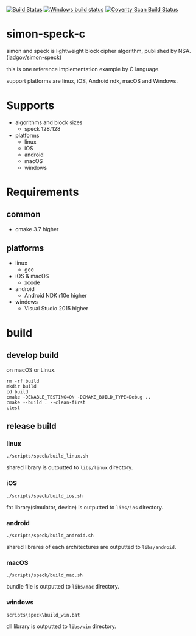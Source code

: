 [![Build Status](https://travis-ci.org/Naruto/simon_speck.svg?branch=develop)](https://travis-ci.org/Naruto/simon_speck?branch=develop)
[![Windows build status](https://ci.appveyor.com/api/projects/status/niji0dd7q1euolvk?svg=true)](https://ci.appveyor.com/project/Naruto/simon-speck)
[![Coverity Scan Build Status](https://scan.coverity.com/projects/10443/badge.svg)](https://scan.coverity.com/projects/10443)

# simon-speck-c
simon and speck is lightweight block cipher algorithm, published by NSA.([iadgov/simon-speck](https://github.com/iadgov/simon-speck))

this is one reference implementation example by C language.

support platforms are linux, iOS, Android ndk, macOS and Windows.

# Supports

- algorithms and block sizes
    - speck 128/128
- platforms
    - linux
    - iOS
    - android
    - macOS
    - windows

# Requirements
## common

- cmake 3.7 higher

## platforms

- linux
    - gcc
- iOS & macOS
    - xcode
- android
    - Android NDK r10e higher
- windows
    - Visual Studio 2015 higher

# build
## develop build

on macOS or Linux.

```
rm -rf build
mkdir build
cd build
cmake -DENABLE_TESTING=ON -DCMAKE_BUILD_TYPE=Debug ..
cmake --build . --clean-first
ctest
```

## release build
### linux

```
./scripts/speck/build_linux.sh
```

shared library is outputted to `libs/linux` directory.

### iOS

```
./scripts/speck/build_ios.sh
```

fat library(simulator, device) is outputted to `libs/ios` directory.

### android

```
./scripts/speck/build_android.sh
```

shared librares of each architectures are outputted to `libs/android`.

### macOS

```
./scripts/speck/build_mac.sh
```

bundle file is outputted to `libs/mac` directory.

### windows

```
scripts\speck\build_win.bat
```

dll library is outputted to `libs/win` directory.


